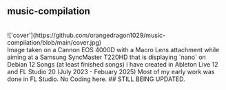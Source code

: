 ## music-compilation
<br />
!['cover'](https://github.com/orangedragon1029/music-compilation/blob/main/cover.jpg)
<br />
Image taken on a Cannon EOS 4000D with a Macro Lens attachment while aiming at a Samsung SyncMaster T220HD that is displaying `nano` on Debian 12
Songs (at least finished songs) i have created in Ableton Live 12 and FL Studio 20 (July 2023 - Febuary 2025)
Most of my early work was done in FL Studio. No Coding here.
## STILL BEING UPDATED. 
